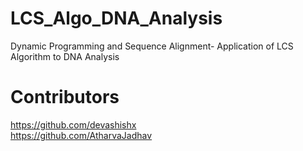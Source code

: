 # LCS_Algo_DNA_Analysis
Dynamic Programming and Sequence Alignment- Application of LCS Algorithm to DNA Analysis

# Contributors
https://github.com/devashishx
<br/>
https://github.com/AtharvaJadhav
